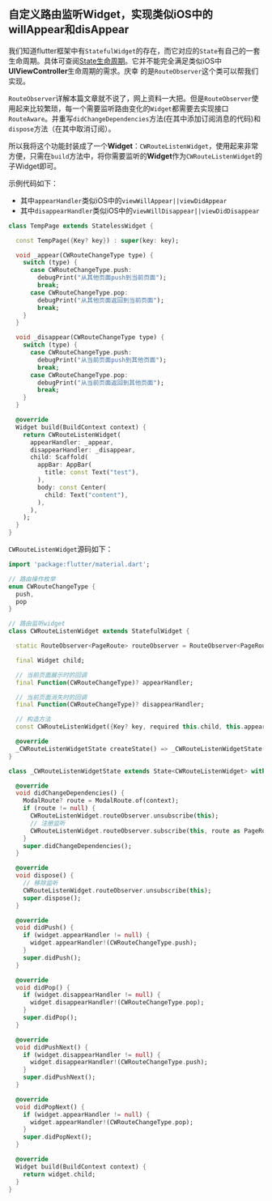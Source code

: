 ## 自定义路由监听Widget，实现类似iOS中的willAppear和disAppear

我们知道flutter框架中有`StatefulWidget`的存在，而它对应的`State`有自己的一套生命周期。具体可查阅[State生命周期](https://book.flutterchina.club/chapter2/flutter_widget_intro.html#_2-2-6-state)。它并不能完全满足类似iOS中**UIViewController**生命周期的需求。庆幸
的是`RouteObserver`这个类可以帮我们实现。

`RouteObserver`详解本篇文章就不说了，网上资料一大把。但是`RouteObserver`使用起来比较繁琐，每一个需要监听路由变化的`Widget`都需要去实现接口`RouteAware`。并重写`didChangeDependencies`方法(在其中添加订阅消息的代码)和`dispose`方法（在其中取消订阅）。

所以我将这个功能封装成了一个**Widget**：`CWRouteListenWidget`，使用起来非常方便，只需在`build`方法中，将你需要监听的**Widget**作为`CWRouteListenWidget`的子Widget即可。

示例代码如下：

* 其中`appearHandler`类似iOS中的`viewWillAppear||viewDidAppear `
* 其中`disappearHandler`类似iOS中的`viewWillDisappear||viewDidDisappear `

```dart
class TempPage extends StatelessWidget {

  const TempPage({Key? key}) : super(key: key);

  void _appear(CWRouteChangeType type) {
    switch (type) {
      case CWRouteChangeType.push:
        debugPrint("从其他页面push到当前页面");
        break;
      case CWRouteChangeType.pop:
        debugPrint("从其他页面返回到当前页面");
        break;
    }
  }

  void _disappear(CWRouteChangeType type) {
    switch (type) {
      case CWRouteChangeType.push:
        debugPrint("从当前页面push到其他页面");
        break;
      case CWRouteChangeType.pop:
        debugPrint("从当前页面返回到其他页面");
        break;
    }
  }

  @override
  Widget build(BuildContext context) {
    return CWRouteListenWidget(
      appearHandler: _appear,
      disappearHandler: _disappear,
      child: Scaffold(
        appBar: AppBar(
          title: const Text("test"),
        ),
        body: const Center(
          child: Text("content"),
        ),
      ),
    );
  }
}
```



`CWRouteListenWidget`源码如下：

```dart
import 'package:flutter/material.dart';

// 路由操作枚举
enum CWRouteChangeType {
  push,
  pop
}

// 路由监听widget
class CWRouteListenWidget extends StatefulWidget {

  static RouteObserver<PageRoute> routeObserver = RouteObserver<PageRoute>();

  final Widget child;

  // 当前页面展示时的回调
  final Function(CWRouteChangeType)? appearHandler;

  // 当前页面消失时的回调
  final Function(CWRouteChangeType)? disappearHandler;

  // 构造方法
  const CWRouteListenWidget({Key? key, required this.child, this.appearHandler, this.disappearHandler}) : super(key: key);

  @override
  _CWRouteListenWidgetState createState() => _CWRouteListenWidgetState();
}

class _CWRouteListenWidgetState extends State<CWRouteListenWidget> with RouteAware {

  @override
  void didChangeDependencies() {
    ModalRoute? route = ModalRoute.of(context);
    if (route != null) {
      CWRouteListenWidget.routeObserver.unsubscribe(this);
      // 注册监听
      CWRouteListenWidget.routeObserver.subscribe(this, route as PageRoute);
    }
    super.didChangeDependencies();
  }

  @override
  void dispose() {
    // 移除监听
    CWRouteListenWidget.routeObserver.unsubscribe(this);
    super.dispose();
  }

  @override
  void didPush() {
    if (widget.appearHandler != null) {
      widget.appearHandler!(CWRouteChangeType.push);
    }
    super.didPush();
  }

  @override
  void didPop() {
    if (widget.disappearHandler != null) {
      widget.disappearHandler!(CWRouteChangeType.pop);
    }
    super.didPop();
  }

  @override
  void didPushNext() {
    if (widget.disappearHandler != null) {
      widget.disappearHandler!(CWRouteChangeType.push);
    }
    super.didPushNext();
  }

  @override
  void didPopNext() {
    if (widget.appearHandler != null) {
      widget.appearHandler!(CWRouteChangeType.pop);
    }
    super.didPopNext();
  }

  @override
  Widget build(BuildContext context) {
    return widget.child;
  }
}

```

